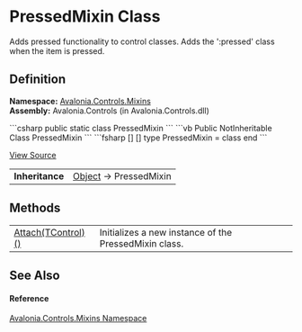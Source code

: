 # PressedMixin Class


Adds pressed functionality to control classes. Adds the ':pressed' class when the item is pressed.



## Definition
**Namespace:** <a href="N_Avalonia_Controls_Mixins">Avalonia.Controls.Mixins</a>  
**Assembly:** Avalonia.Controls (in Avalonia.Controls.dll)

<Tabs groupId="api-code-preview">
<TabItem value="csharp" label="C#">
```csharp
public static class PressedMixin
```
</TabItem>
<TabItem value="vb" label="VB">
```vb
Public NotInheritable Class PressedMixin
```
</TabItem>
<TabItem value="fsharp" label="F#">
```fsharp
[<AbstractClassAttribute>]
[<SealedAttribute>]
type PressedMixin = class end
```
</TabItem>
</Tabs>



<a href="https://github.com/AvaloniaUI/Avalonia/tree/master/src/Avalonia.Controls/Mixins/PressedMixin.cs" title="View the source code">View Source</a>

<table>
<tr><td><strong>Inheritance</strong></td><td><a href="https://learn.microsoft.com/dotnet/api/system.object" target="_blank" rel="noopener noreferrer">Object</a>  →  PressedMixin</td></tr>
</table>



## Methods
<table>
<tr>
<td><a href="M_Avalonia_Controls_Mixins_PressedMixin_Attach__1">Attach(TControl)()</a></td>
<td>Initializes a new instance of the PressedMixin class.</td>
</tr>
</table>

## See Also


#### Reference
<a href="N_Avalonia_Controls_Mixins">Avalonia.Controls.Mixins Namespace</a>  

